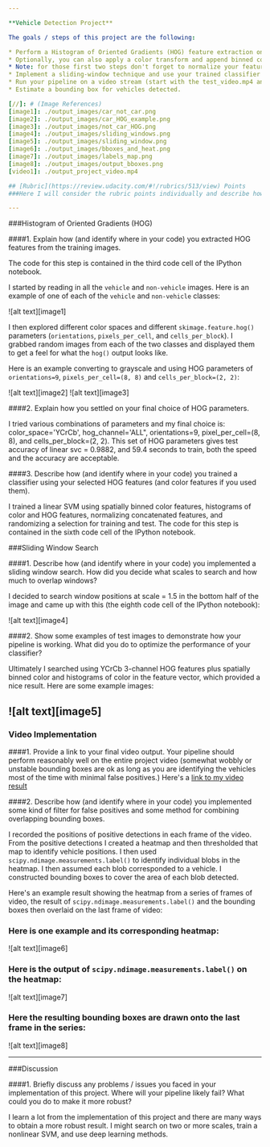 ```yaml
---

**Vehicle Detection Project**

The goals / steps of this project are the following:

* Perform a Histogram of Oriented Gradients (HOG) feature extraction on a labeled training set of images and train a classifier Linear SVM classifier
* Optionally, you can also apply a color transform and append binned color features, as well as histograms of color, to your HOG feature vector. 
* Note: for those first two steps don't forget to normalize your features and randomize a selection for training and testing.
* Implement a sliding-window technique and use your trained classifier to search for vehicles in images.
* Run your pipeline on a video stream (start with the test_video.mp4 and later implement on full project_video.mp4) and create a heat map of recurring detections frame by frame to reject outliers and follow detected vehicles.
* Estimate a bounding box for vehicles detected.

[//]: # (Image References)
[image1]: ./output_images/car_not_car.png
[image2]: ./output_images/car_HOG_example.png
[image3]: ./output_images/not_car_HOG.png
[image4]: ./output_images/sliding_windows.png
[image5]: ./output_images/sliding_window.png
[image6]: ./output_images/bboxes_and_heat.png
[image7]: ./output_images/labels_map.png
[image8]: ./output_images/output_bboxes.png
[video1]: ./output_project_video.mp4

## [Rubric](https://review.udacity.com/#!/rubrics/513/view) Points
###Here I will consider the rubric points individually and describe how I addressed each point in my implementation.  

---
```

###Histogram of Oriented Gradients (HOG)

####1. Explain how (and identify where in your code) you extracted HOG features from the training images.

The code for this step is contained in the third code cell of the IPython notebook.  

I started by reading in all the `vehicle` and `non-vehicle` images.  Here is an example of one of each of the `vehicle` and `non-vehicle` classes:

![alt text][image1]

I then explored different color spaces and different `skimage.feature.hog()` parameters (`orientations`, `pixels_per_cell`, and `cells_per_block`).  I grabbed random images from each of the two classes and displayed them to get a feel for what the `hog()` output looks like.

Here is an example converting to grayscale and using HOG parameters of `orientations=9`, `pixels_per_cell=(8, 8)` and `cells_per_block=(2, 2)`:

![alt text][image2]
![alt text][image3]

####2. Explain how you settled on your final choice of HOG parameters.

I tried various combinations of parameters and my final choice is: color_space='YCrCb', hog_channel='ALL", orientations=9, pixel_per_cell=(8, 8), and cells_per_block=(2, 2).  This set of HOG parameters gives test accuracy of linear svc = 0.9882, and 59.4 seconds to train, both the speed and the accuracy are acceptable.

####3. Describe how (and identify where in your code) you trained a classifier using your selected HOG features (and color features if you used them).

I trained a linear SVM using spatially binned color features, histograms of color and HOG features, normalizing concatenated features, and randomizing a selection for training and test.  The code for this step is contained in the sixth code cell of the IPython notebook.

###Sliding Window Search

####1. Describe how (and identify where in your code) you implemented a sliding window search.  How did you decide what scales to search and how much to overlap windows?

I decided to search window positions at scale = 1.5 in the bottom half of the image and came up with this (the eighth code cell of the IPython notebook):

![alt text][image4]

####2. Show some examples of test images to demonstrate how your pipeline is working.  What did you do to optimize the performance of your classifier?

Ultimately I searched using YCrCb 3-channel HOG features plus spatially binned color and histograms of color in the feature vector, which provided a nice result.  Here are some example images:

![alt text][image5]
---

### Video Implementation

####1. Provide a link to your final video output.  Your pipeline should perform reasonably well on the entire project video (somewhat wobbly or unstable bounding boxes are ok as long as you are identifying the vehicles most of the time with minimal false positives.)
Here's a [link to my video result](./output_project_video.mp4)


####2. Describe how (and identify where in your code) you implemented some kind of filter for false positives and some method for combining overlapping bounding boxes.

I recorded the positions of positive detections in each frame of the video.  From the positive detections I created a heatmap and then thresholded that map to identify vehicle positions.  I then used `scipy.ndimage.measurements.label()` to identify individual blobs in the heatmap.  I then assumed each blob corresponded to a vehicle.  I constructed bounding boxes to cover the area of each blob detected.  

Here's an example result showing the heatmap from a series of frames of video, the result of `scipy.ndimage.measurements.label()` and the bounding boxes then overlaid on the last frame of video:

### Here is one example and its corresponding heatmap:

![alt text][image6]

### Here is the output of `scipy.ndimage.measurements.label()` on the heatmap:
![alt text][image7]

### Here the resulting bounding boxes are drawn onto the last frame in the series:
![alt text][image8]



---

###Discussion

####1. Briefly discuss any problems / issues you faced in your implementation of this project.  Where will your pipeline likely fail?  What could you do to make it more robust?

I learn a lot from the implementation of this project and there are many ways to obtain a more robust result.  I might search on two or more scales, train a nonlinear SVM, and use deep learning methods.


